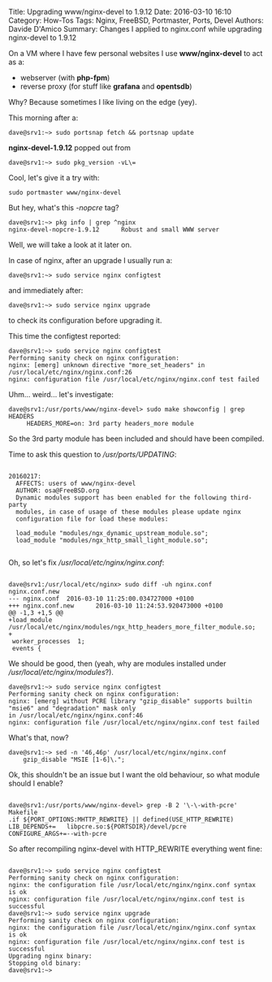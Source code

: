 Title: Upgrading www/nginx-devel to 1.9.12
Date: 2016-03-10 16:10
Category: How-Tos
Tags: Nginx, FreeBSD, Portmaster, Ports, Devel
Authors: Davide D'Amico
Summary: Changes I applied to nginx.conf while upgrading nginx-devel to 1.9.12

On a VM where I have few personal websites I use **www/nginx-devel** to act as a:
- webserver (with **php-fpm**)
- reverse proxy (for stuff like **grafana** and **opentsdb**)

Why? Because sometimes I like living on the edge (yey).

This morning after a:
```
dave@srv1:~> sudo portsnap fetch && portsnap update
```
**nginx-devel-1.9.12** popped out from
```
dave@srv1:~> sudo pkg_version -vL\=
```

Cool, let's give it a try with:
```
sudo portmaster www/nginx-devel
```

But hey, what's this *-nopcre* tag?
```
dave@srv1:~> pkg info | grep ^nginx
nginx-devel-nopcre-1.9.12      Robust and small WWW server
```

Well, we will take a look at it later on.

In case of nginx, after an upgrade I usually run a:
```
dave@srv1:~> sudo service nginx configtest
```
and immediately after:
```
dave@srv1:~> sudo service nginx upgrade
```
to check its configuration before upgrading it.

This time the configtest reported:
```
dave@srv1:~> sudo service nginx configtest
Performing sanity check on nginx configuration:
nginx: [emerg] unknown directive "more_set_headers" in /usr/local/etc/nginx/nginx.conf:26
nginx: configuration file /usr/local/etc/nginx/nginx.conf test failed
```

Uhm... weird... let's investigate:
```
dave@srv1:/usr/ports/www/nginx-devel> sudo make showconfig | grep HEADERS
     HEADERS_MORE=on: 3rd party headers_more module
```
So the 3rd party module has been included and should have been compiled.

Time to ask this question to */usr/ports/UPDATING*:

```

20160217:
  AFFECTS: users of www/nginx-devel
  AUTHOR: osa@FreeBSD.org
  Dynamic modules support has been enabled for the following third-party
  modules, in case of usage of these modules please update nginx
  configuration file for load these modules:
  
  load_module "modules/ngx_dynamic_upstream_module.so";
  load_module "modules/ngx_http_small_light_module.so";
  
```

Oh, so let's fix */usr/local/etc/nginx/nginx.conf*:

```

dave@srv1:/usr/local/etc/nginx> sudo diff -uh nginx.conf nginx.conf.new                                 
--- nginx.conf  2016-03-10 11:25:00.034727000 +0100
+++ nginx.conf.new      2016-03-10 11:24:53.920473000 +0100
@@ -1,3 +1,5 @@
+load_module /usr/local/etc/nginx/modules/ngx_http_headers_more_filter_module.so;
+
 worker_processes  1;
 events {

```
We should be good, then (yeah, why are modules installed under */usr/local/etc/nginx/modules*?).

```
dave@srv1:~> sudo service nginx configtest
Performing sanity check on nginx configuration:
nginx: [emerg] without PCRE library "gzip_disable" supports builtin "msie6" and "degradation" mask only
in /usr/local/etc/nginx/nginx.conf:46
nginx: configuration file /usr/local/etc/nginx/nginx.conf test failed
```
What's that, now?

```
dave@srv1:~> sed -n '46,46p' /usr/local/etc/nginx/nginx.conf
    gzip_disable "MSIE [1-6]\.";
```
Ok, this shouldn't be an issue but I want the old behaviour, so what module should I enable?

```

dave@srv1:/usr/ports/www/nginx-devel> grep -B 2 '\-\-with-pcre' Makefile
.if ${PORT_OPTIONS:MHTTP_REWRITE} || defined(USE_HTTP_REWRITE)
LIB_DEPENDS+=   libpcre.so:${PORTSDIR}/devel/pcre
CONFIGURE_ARGS+=--with-pcre

```
So after recompiling nginx-devel with HTTP_REWRITE everything went fine:

```

dave@srv1:~> sudo service nginx configtest
Performing sanity check on nginx configuration:
nginx: the configuration file /usr/local/etc/nginx/nginx.conf syntax is ok
nginx: configuration file /usr/local/etc/nginx/nginx.conf test is successful
dave@srv1:~> sudo service nginx upgrade
Performing sanity check on nginx configuration:
nginx: the configuration file /usr/local/etc/nginx/nginx.conf syntax is ok
nginx: configuration file /usr/local/etc/nginx/nginx.conf test is successful
Upgrading nginx binary:
Stopping old binary:
dave@srv1:~> 

```
